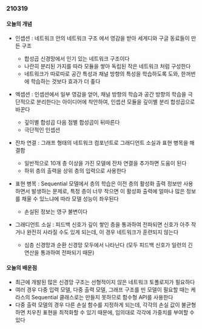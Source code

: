 ### 210319

#### 오늘의 개념

* 인셉션 : 네트워크 안의 네트워크 구조 에서 영감을 받아 세게디와 구글 동료들이 만든 구조
  * 합성곱 신경망에서 인기 있는 네트워크 구조이다
  * 나란히 분리된 가지를 따라 모듈을 쌓아 독립된 작은 네트워크 처럼 구성한다
  * 네트워크가 따로따로 공간 특성과 채널 방향의 특성을 학습하도록 도와, 한꺼번에 학습하는 것보다 효과가 더 좊다

* 엑셉션 : 인셉션에서 일부 영감을 얻어, 채널 방향의 학습과 공간 방향의 학습을 극단적으로 분리한다는 아이디어에 착안하여, 인셉션 모듈을 깊이별 분리 합성곱으로 바꾼다
  * 깊이별 합성곱 다음 점별 합성곱이 뒤따른다 
  * 극단적인 인셉션

* 잔차 연결 : 그래프 형태의 네트워크 컴포넌트로 그래디언트 소실과 표현 병목을 해결함
  * 일반적으로 10개 층 이상을 가진 모델에 잔차 연결을 추가하면 도움이 된다
  * 하위 층의 출력을 상위 층의 입력으로 사용한다

* 표현 병목 : Sequential 모델에서 층의 학습은 이전 층의 활성화 출력 정보만 사용하면서 발생하는 문제로, 특정 층이 너무 작으면 이 활성화 출력에 얼마나 많은 정보를 채울 수 있느냐에 따라 모델 성능이 좌우된다
  * 손실된 정보는 영구 불변이다 

* 그래디언트 소실 : 피드백 신호가 깊이 쌓인 층을 통과하여 전파되면 신호가 아주 작거나 완전히 사라질 수도 있게 되는데, 이 경우 네트워크가 훈련되지 않는다
  * 심층 신경망과 순환 신경망 모두에서 나타난다 (모두 피드백 신호가 일련의 긴 연산을 통과하여 전파되기 때문)

#### 오늘의 배운점

* 최근에 개발된 많은 신경망 구조는 선형적이지 않은 네트워크 토폴로지가 필요하다
* 여러 경우 다중 입력 모델, 다중 출력 모델, 그래프 구조를 띤 모델이 필요할 때는 케라스의 Sequential 클래스로는 만들지 못하므로 함수형 API를 사용한다
* 다중 출력 모델의 경우 다른 손실 함수를 지정하게 되는데, 각각의 손실 값이 불균형하면 치우친 표현을 최적화할 수 있기 때문에, 임의대로 각각에 가중치를 부여할 수 있다
